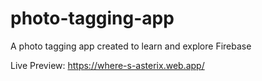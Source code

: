 # photo-tagging-app

A photo tagging app created to learn and explore Firebase

Live Preview:
https://where-s-asterix.web.app/
